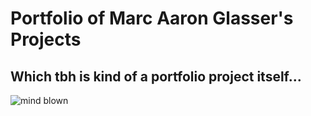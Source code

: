 # Portfolio of Marc Aaron Glasser's Projects #
## Which tbh is kind of a portfolio project itself... ##
![mind blown](https://marcaaron.github.io/tim%20and%20eric%20mind%20blown%20GIF-downsized.gif)
